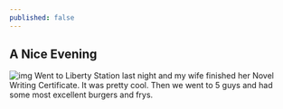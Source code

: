 ```yaml
---
published: false
---
```


## A Nice Evening

![img](http://media.davidkanter.com/P1050820.JPG)
Went to Liberty Station last night and my wife finished her Novel Writing Certificate. It was pretty cool. Then we went to 5 guys and had some most excellent burgers and frys.
